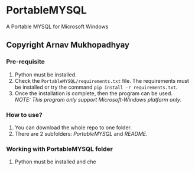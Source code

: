 # PortableMYSQL
 A Portable MYSQL for Microsoft Windows
  
## Copyright Arnav Mukhopadhyay  
  
### Pre-requisite  
1. Python must be installed.  
2. Check the `PortableMYSQL/requirements.txt` file. The requirements must be installed or try the command `pip install -r requirements.txt`.  
3. Once the installation is complete, then the program can be used.  
*NOTE: This program only support Microsoft-Windows platform only.* 
  
### How to use?
1. You can download the whole repo to one folder.  
2. There are 2 subfolders: *PortableMYSQL* and *README*.  
  
### Working with PortableMYSQL folder  
  
1. Python must be installed and che